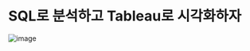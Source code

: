 # SQL로 분석하고 Tableau로 시각화하자

![image](https://github.com/user-attachments/assets/d3016948-12af-4b8b-a9b8-abbe9f5c3e3a)
